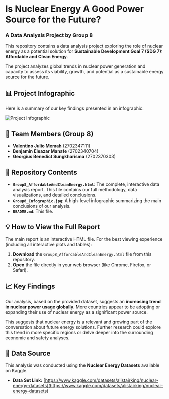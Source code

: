 # Is Nuclear Energy A Good Power Source for the Future?
### A Data Analysis Project by Group 8

This repository contains a data analysis project exploring the role of nuclear energy as a potential solution for **Sustainable Development Goal 7 (SDG 7): Affordable and Clean Energy**.

The project analyzes global trends in nuclear power generation and capacity to assess its viability, growth, and potential as a sustainable energy source for the future.

## 📊 Project Infographic

Here is a summary of our key findings presented in an infographic:

![Project Infographic](Group8_Infographic.jpg)

## 👥 Team Members (Group 8)

* **Valentino Julio Memah** (2702347111)
* **Benjamin Eleazar Manafe** (2702340704)
* **Georgius Benedict Sungkharisma** (2702370303)

## 📂 Repository Contents

* **`Group8_AffordableAndCleanEnergy.html`**: The complete, interactive data analysis report. This file contains our full methodology, data visualizations, and detailed conclusions.
* **`Group8_Infographic.jpg`**: A high-level infographic summarizing the main conclusions of our analysis.
* **`README.md`**: This file.

## 💡 How to View the Full Report

The main report is an interactive HTML file. For the best viewing experience (including all interactive plots and tables):

1.  **Download** the `Group8_AffordableAndCleanEnergy.html` file from this repository.
2.  **Open** the file directly in your web browser (like Chrome, Firefox, or Safari).

## 📈 Key Findings

Our analysis, based on the provided dataset, suggests an **increasing trend in nuclear power usage globally**. More countries appear to be adopting or expanding their use of nuclear energy as a significant power source.

This suggests that nuclear energy is a relevant and growing part of the conversation about future energy solutions. Further research could explore this trend in more specific regions or delve deeper into the surrounding economic and safety analyses.

## 💾 Data Source

This analysis was conducted using the **Nuclear Energy Datasets** available on Kaggle.

* **Data Set Link:** [https://www.kaggle.com/datasets/alistairking/nuclear-energy-datasets](https://www.kaggle.com/datasets/alistairking/nuclear-energy-datasets)
